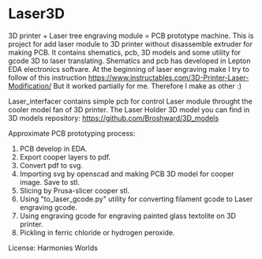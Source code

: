 # Laser3D
3D printer + Laser tree engraving module = PCB prototype machine.
This is project for add laser module to 3D printer without disassemble extruder for making PCB.
It contains shematics, pcb, 3D models and some utility for gcode 3D to laser translating.
Shematics and pcb has developed in Lepton EDA electronics softvare.
At the beginning of laser engraving make I try to follow of this instruction https://www.instructables.com/3D-Printer-Laser-Modification/
But it worked partially for me. Therefore I make as other :)

Laser_interfacer contains simple pcb for control Laser module throught the cooler model fan of 3D printer.
The Laser Holder 3D model you can find in 3D models repository: https://github.com/Broshward/3D_models

Approximate PCB prototyping process:
1. PCB develop in EDA.
2. Export cooper layers to pdf.
3. Convert pdf to svg.
4. Importing svg by openscad and making PCB 3D model for cooper image. Save to stl.
5. Slicing by Prusa-slicer cooper stl.
6. Using "to_laser_gcode.py" utility for converting filament gcode to Laser engraving gcode.
7. Using engraving gcode for engraving painted glass textolite on 3D printer.
8.  Pickling in ferric chloride or hydrogen peroxide.


License: Harmonies Worlds
